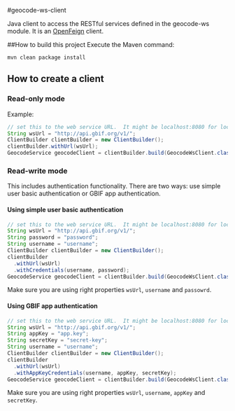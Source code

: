 #geocode-ws-client

Java client to access the RESTful services defined in the geocode-ws module.
It is an [OpenFeign](https://github.com/OpenFeign/feign) client.

##How to build this project
Execute the Maven command:

```
mvn clean package install
```

## How to create a client

### Read-only mode

Example:

```java
// set this to the web service URL.  It might be localhost:8080 for local development
String wsUrl = "http://api.gbif.org/v1/";
ClientBuilder clientBuilder = new ClientBuilder();
clientBuilder.withUrl(wsUrl);
GeocodeService geocodeClient = clientBuilder.build(GeocodeWsClient.class);
```

### Read-write mode

This includes authentication functionality.
There are two ways: use simple user basic authentication or GBIF app authentication.

#### Using simple user basic authentication

```java
// set this to the web service URL.  It might be localhost:8080 for local development
String wsUrl = "http://api.gbif.org/v1/";
String password = "password";
String username = "username";
ClientBuilder clientBuilder = new ClientBuilder();
clientBuilder
  .withUrl(wsUrl)
  .withCredentials(username, password);
GeocodeService geocodeClient = clientBuilder.build(GeocodeWsClient.class);
```

Make sure you are using right properties `wsUrl`, `username` and `passowrd`.

#### Using GBIF app authentication

```java
// set this to the web service URL.  It might be localhost:8080 for local development
String wsUrl = "http://api.gbif.org/v1/";
String appKey = "app.key";
String secretKey = "secret-key";
String username = "username";
ClientBuilder clientBuilder = new ClientBuilder();
clientBuilder
  .withUrl(wsUrl)
  .withAppKeyCredentials(username, appKey, secretKey);
GeocodeService geocodeClient = clientBuilder.build(GeocodeWsClient.class);
```

Make sure you are using right properties `wsUrl`, `username`, `appKey` and `secretKey`.
